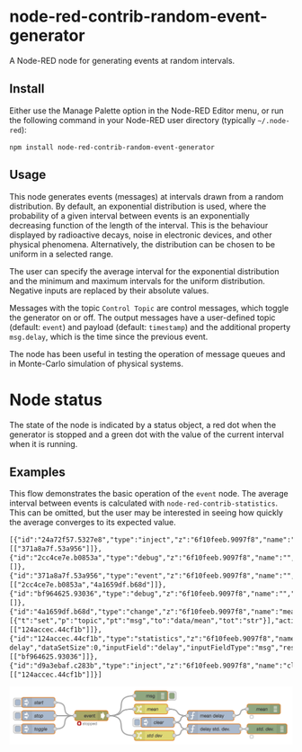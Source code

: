 # node-red-contrib-random-event-generator
A Node-RED node for generating events at random intervals.
## Install
Either use the Manage Palette option in the Node-RED Editor menu, or run the following command in your Node-RED user directory (typically `~/.node-red`):

    npm install node-red-contrib-random-event-generator
## Usage
This node generates events (messages) at intervals drawn from a random distribution. By default, an exponential distribution is used, where the probability of a given interval between events is an exponentially decreasing function of the length of the interval. This is the behaviour displayed by radioactive decays, noise in electronic devices, and other physical phenomena. Alternatively, the distribution can be chosen to be uniform in a selected range.

The user can specify the average interval for the exponential distribution and the minimum and maximum intervals for the uniform distribution. Negative inputs are replaced by their absolute values.

Messages with the topic <code>Control Topic</code> are control messages, which toggle 
the generator on or off. The output messages have a user-defined topic (default: `event`) and payload (default: `timestamp`) and the additional property `msg.delay`, which is the time since the previous event.

The node has been useful in testing the operation of message queues and in Monte-Carlo simulation of physical systems.
# Node status
The state of the node is indicated by a status object, a red dot when the generator is stopped and a green dot with the value of the current interval when it is running.
## Examples
This flow demonstrates the basic operation of the `event` node. The average interval between events is calculated with `node-red-contrib-statistics`. This can be omitted, but the user may be interested in seeing how quickly the average converges to its expected value.
```
[{"id":"24a72f57.5327e8","type":"inject","z":"6f10feeb.9097f8","name":"start/stop","topic":"control","payload":"","payloadType":"date","repeat":"","crontab":"","once":false,"onceDelay":0.1,"x":140,"y":80,"wires":[["371a8a7f.53a956"]]},{"id":"2cc4ce7e.b0853a","type":"debug","z":"6f10feeb.9097f8","name":"","active":false,"tosidebar":true,"console":false,"tostatus":false,"complete":"delay","x":430,"y":60,"wires":[]},{"id":"371a8a7f.53a956","type":"event","z":"6f10feeb.9097f8","name":"","controlTopic":"control","meanInterval":"1","distribution":"exponential","minInterval":"1","maxInterval":"2","outputTopic":"event","outputPayload":"timestamp","x":270,"y":80,"wires":[["2cc4ce7e.b0853a","4a1659df.b68d"]]},{"id":"bf964625.93036","type":"debug","z":"6f10feeb.9097f8","name":"","active":true,"tosidebar":true,"console":false,"tostatus":false,"complete":"payload","x":730,"y":100,"wires":[]},{"id":"4a1659df.b68d","type":"change","z":"6f10feeb.9097f8","name":"mean","rules":[{"t":"set","p":"topic","pt":"msg","to":"data/mean","tot":"str"}],"action":"","property":"","from":"","to":"","reg":false,"x":410,"y":100,"wires":[["124accec.44cf1b"]]},{"id":"124accec.44cf1b","type":"statistics","z":"6f10feeb.9097f8","name":"mean delay","dataSetSize":0,"inputField":"delay","inputFieldType":"msg","resultField":"payload","resultFieldType":"msg","parameterField":"","parameterFieldType":"payload","stripFunction":false,"resultOnly":true,"x":570,"y":100,"wires":[["bf964625.93036"]]},{"id":"d9a3ebaf.c283b","type":"inject","z":"6f10feeb.9097f8","name":"clear","topic":"clear","payload":"","payloadType":"date","repeat":"","crontab":"","once":false,"onceDelay":0.1,"x":410,"y":140,"wires":[["124accec.44cf1b"]]}]
```
<img src="https://github.com/drmibell/node-red-contrib-random-event-generator/blob/master/screenshots/event-demo.png?raw=true"/>

